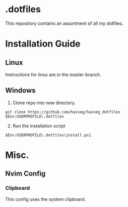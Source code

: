 # .dotfiles

This repository contains an assortment of all my dotfiles.

# Installation Guide

## Linux
Instructions for linux are in the master branch.

## Windows
1. Clone repo into new directory.
```
git clone https://github.com/hazveg/hazveg_dotfiles $Env:USERPROFILE\.dotfiles
```

2. Run the installation script
```
$Env:USERPROFILE\.dotfiles\install.ps1
```

# Misc.
## Nvim Config
### Clipboard

This config uses the system clipboard.
